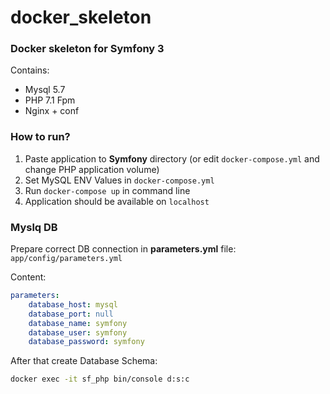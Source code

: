 # docker_skeleton

### Docker skeleton for Symfony 3
Contains:
- Mysql 5.7
- PHP 7.1 Fpm
- Nginx + conf

### How to run?
1. Paste application to **Symfony** directory (or edit `docker-compose.yml` and change PHP application volume)
2. Set MySQL ENV Values in `docker-compose.yml`
3. Run `docker-compose up` in command line
4. Application should be available on `localhost`

### Myslq DB
Prepare correct DB connection in **parameters.yml** file: `app/config/parameters.yml`

Content:
```yml
parameters:
    database_host: mysql
    database_port: null
    database_name: symfony
    database_user: symfony
    database_password: symfony
```
After that create Database Schema:
```bash
docker exec -it sf_php bin/console d:s:c
```
